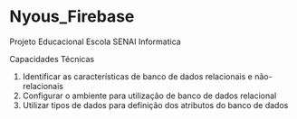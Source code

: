 # Nyous_Firebase

Projeto Educacional Escola SENAI Informatica

Capacidades Técnicas 
1. Identificar as características de banco de dados relacionais e não-relacionais 
2. Configurar o ambiente para utilização de banco de  dados relacional 
3. Utilizar tipos de dados para definição dos atributos do  banco de dados 
